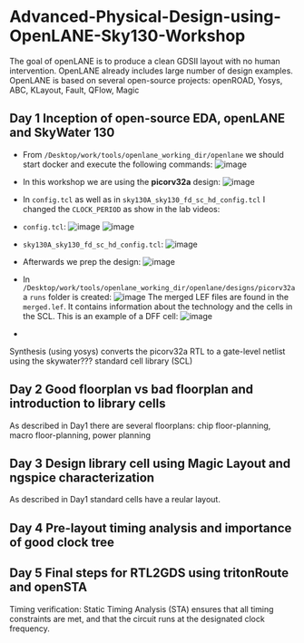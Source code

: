 # Advanced-Physical-Design-using-OpenLANE-Sky130-Workshop



The goal of openLANE is to produce a clean GDSII layout with no human intervention. OpenLANE already includes large number of design examples.
OpenLANE is based on several open-source projects: openROAD, Yosys, ABC, KLayout, Fault, QFlow, Magic

## Day 1 Inception of open-source EDA, openLANE and SkyWater 130

- From `‌/Desktop/work/tools/openlane_working_dir/openlane` we should start docker and execute the following commands:
 ![image](https://user-images.githubusercontent.com/57360760/182897041-3674f729-4e5d-4a5b-8b61-57ae81fab4ce.png)
- In this workshop we are using the **picorv32a** design: 
 ![image](https://user-images.githubusercontent.com/57360760/182905986-db82a812-0e88-4e9b-a9d7-da47cebe2a83.png)
 
- In `config.tcl` as well as in `sky130A_sky130_fd_sc_hd_config.tcl` I changed the `CLOCK_PERIOD` as show in the lab videos:
 - `config.tcl`: 
  ‌![image](https://user-images.githubusercontent.com/57360760/182913991-b851bdac-5882-455a-867b-a72f9159caf7.png)
  ![image](https://user-images.githubusercontent.com/57360760/182953267-ba5e0ee1-0819-4edd-b5e8-dbdcdb45bc21.png)


 - `sky130A_sky130_fd_sc_hd_config.tcl`:
  ![image](https://user-images.githubusercontent.com/57360760/182912349-15911f31-7eda-46c0-9a67-5b3eeebd2456.png)
 
- Afterwards we prep the design:
![image](https://user-images.githubusercontent.com/57360760/182914183-6561f0ab-b0c5-45b5-89f4-2cd99b129ac4.png)
- In `/Desktop/work/tools/openlane_working_dir/openlane/designs/picorv32a` a `runs` folder is created:
![image](https://user-images.githubusercontent.com/57360760/182914774-162b17c0-71da-485f-9cc7-e1029d627409.png)
The merged LEF files are found in the `merged.lef`. It contains information about the technology and the cells in the SCL. This is an example of a DFF cell:
![image](https://user-images.githubusercontent.com/57360760/182928311-fc44e22d-ce96-45b5-8b8c-ba3114d2857e.png)
 
-  


 





Synthesis (using yosys) converts the picorv32a RTL to a gate-level netlist using the skywater??? standard cell library (SCL)


## Day 2 Good floorplan vs bad floorplan and introduction to library cells

As described in Day1 there are several floorplans: chip floor-planning, macro floor-planning, power planning


## Day 3 Design library cell using Magic Layout and ngspice characterization

As described in Day1 standard cells have a reular layout.


## Day 4 Pre-layout timing analysis and importance of good clock tree


## Day 5 Final steps for RTL2GDS using tritonRoute and openSTA

Timing verification: Static Timing Analysis (STA) ensures that all timing constraints are met, and that the circuit runs at the designated clock frequency.
